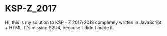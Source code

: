 # KSP-Z_2017
Hi, this is my solution to KSP - Z 2017/2018 completely written in JavaScript + HTML. It's missing S2U4, because I didn't made it.
